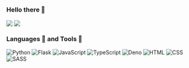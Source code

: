 ### Hello there 👋

<img align="center" src="https://github-readme-stats.vercel.app/api?username=endercheif&hide=contribs,prs,issues&count_private=true&show_icons=true"/>
<img align="center" src="https://github-readme-stats.vercel.app/api/top-langs/?username=endercheif&count_private=true"/ >


<h3 align="left">Languages 🎉 and Tools 🔨</h3>

![Python](https://img.shields.io/badge/Python-000?style=flat-square&logo=python)
![Flask](https://img.shields.io/badge/Flask-000?style=flat-square&logo=Flask)
![JavaScript](https://img.shields.io/badge/JavaScript-000?style=flat-square&logo=JavaScript)
![TypeScript](https://img.shields.io/badge/TypeScript-000?style=flat-square&logo=TypeScript)
![Deno](https://img.shields.io/badge/Deno-000?style=flat-square&logo=Deno)
![HTML](https://img.shields.io/badge/HTML-000?style=flat-square&logo=HTML5)
![CSS](https://img.shields.io/badge/CSS-000?style=flat-square&logo=CSS3)
![SASS](https://img.shields.io/badge/SASS-000?style=flat-square&logo=SASS)
